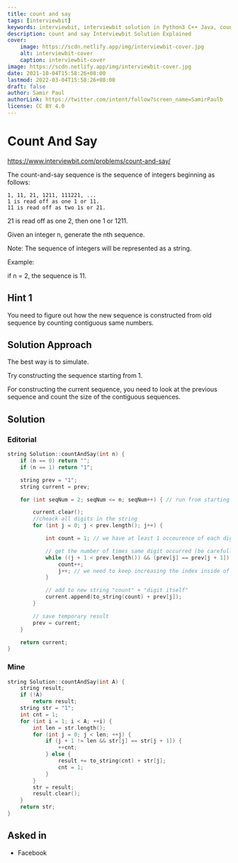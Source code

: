 ```yaml
---
title: count and say
tags: [interviewbit]
keywords: interviewbit, interviewbit solution in Python3 C++ Java, count and say solution
description: count and say Interviewbit Solution Explained
cover:
    image: https://scdn.netlify.app/img/interviewbit-cover.jpg
    alt: interviewbit-cover
    caption: interviewbit-cover
image: https://scdn.netlify.app/img/interviewbit-cover.jpg
date: 2021-10-04T15:58:26+08:00
lastmod: 2022-03-04T15:58:26+08:00
draft: false
author: Samir Paul
authorLink: https://twitter.com/intent/follow?screen_name=SamirPaulb
license: CC BY 4.0
---
```


# Count And Say

https://www.interviewbit.com/problems/count-and-say/

The count-and-say sequence is the sequence of integers beginning as follows:
```
1, 11, 21, 1211, 111221, ...
1 is read off as one 1 or 11.
11 is read off as two 1s or 21.
```

21 is read off as one 2, then one 1 or 1211.

Given an integer n, generate the nth sequence.

Note: The sequence of integers will be represented as a string.

Example:

if n = 2, the sequence is 11.

## Hint 1

You need to figure out how the new sequence is constructed from old sequence by counting contiguous same numbers.

## Solution Approach

The best way is to simulate.

Try constructing the sequence starting from 1.

For constructing the current sequence, you need to look at the previous sequence and count the size of the contiguous sequences.

## Solution

### Editorial
```cpp
string Solution::countAndSay(int n) {
    if (n == 0) return "";
    if (n == 1) return "1";

    string prev = "1";
    string current = prev;

    for (int seqNum = 2; seqNum <= n; seqNum++) { // run from starting to generate second string

        current.clear();
        //cheack all digits in the string
        for (int j = 0; j < prev.length(); j++) {

            int count = 1; // we have at least 1 occourence of each digit

            // get the number of times same digit occurred (be carefull with the end of the string)
            while ((j + 1 < prev.length()) && (prev[j] == prev[j + 1])) {
                count++;
                j++; // we need to keep increasing the index inside of the string
            }

            // add to new string "count" + "digit itself"
            current.append(to_string(count) + prev[j]);
        }

        // save temporary result
        prev = current;
    }

    return current;
}

```

### Mine
```cpp
string Solution::countAndSay(int A) {
    string result;
    if (!A)
        return result;
    string str = "1";
    int cnt = 1;
    for (int i = 1; i < A; ++i) {
        int len = str.length();
        for (int j = 0; j < len; ++j) {
            if (j + 1 != len && str[j] == str[j + 1]) {
                ++cnt;
            } else {
                result += to_string(cnt) + str[j];
                cnt = 1;
            }
        }
        str = result;
        result.clear();
    }
    return str;
}

```

## Asked in
* Facebook
